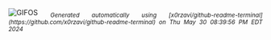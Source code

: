 <div align="justify">
<picture>
    <source media="(prefers-color-scheme: dark)" srcset="https://i.ibb.co/LZzxKLs/output-gif.gif">
    <source media="(prefers-color-scheme: light)" srcset="https://i.ibb.co/LZzxKLs/output-gif.gif">
    <img alt="GIFOS" src="https://i.ibb.co/LZzxKLs/output-gif.gif">
</picture>
<sub><i>Generated automatically using [x0rzavi/github-readme-terminal](https://github.com/x0rzavi/github-readme-terminal) on Thu May 30 08:39:56 PM EDT 2024</i></sub>
</div>

<!--  -->